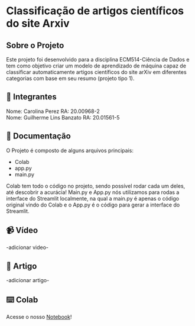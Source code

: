 # Classificação de artigos científicos do site Arxiv

## Sobre o Projeto
Este projeto foi desenvolvido para a disciplina ECM514-Ciência de Dados e tem como objetivo criar um modelo de aprendizado de máquina capaz de classificar automaticamente artigos científicos do site arXiv em diferentes categorias com base em seu resumo (projeto tipo 1).

## 👥 Integrantes
Nome: Carolina Perez RA: 20.00968-2
<br/>
Nome: Guilherme Lins Banzato RA: 20.01561-5

## 📝 Documentação
O Projeto é composto de alguns arquivos principais:
- Colab
- app.py
- main.py

Colab tem todo o código no projeto, sendo possível rodar cada um deles, até descobrir a acurácia! Main.py e App.py nós utilizamos para rodas a interface do Streamlit localmente, na qual a main.py é apenas o código original vindo do Colab e o App.py é o código para gerar a interface do Streamlit.

## 📹 Vídeo
-adicionar video-

## 📄 Artigo
-adicionar artigo-

## ⌨️ Colab
Acesse o nosso [Notebook](https://colab.research.google.com/drive/1_9F1zkX-7w8g-nSiS4SOFRVqVbW7dmTw?usp=sharing)!
